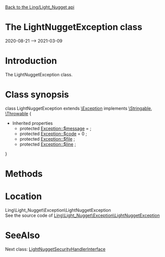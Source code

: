 [Back to the Ling/Light_Nugget api](https://github.com/lingtalfi/Light_Nugget/blob/master/doc/api/Ling/Light_Nugget.md)



The LightNuggetException class
================
2020-08-21 --> 2021-03-09






Introduction
============

The LightNuggetException class.



Class synopsis
==============


class <span class="pl-k">LightNuggetException</span> extends [\Exception](http://php.net/manual/en/class.exception.php) implements [\Stringable](https://wiki.php.net/rfc/stringable), [\Throwable](http://php.net/manual/en/class.throwable.php) {

- Inherited properties
    - protected  [Exception::$message](#property-message) =  ;
    - protected  [Exception::$code](#property-code) = 0 ;
    - protected  [Exception::$file](#property-file) ;
    - protected  [Exception::$line](#property-line) ;

}






Methods
==============






Location
=============
Ling\Light_Nugget\Exception\LightNuggetException<br>
See the source code of [Ling\Light_Nugget\Exception\LightNuggetException](https://github.com/lingtalfi/Light_Nugget/blob/master/Exception/LightNuggetException.php)



SeeAlso
==============
Next class: [LightNuggetSecurityHandlerInterface](https://github.com/lingtalfi/Light_Nugget/blob/master/doc/api/Ling/Light_Nugget/SecurityHandler/LightNuggetSecurityHandlerInterface.md)<br>
